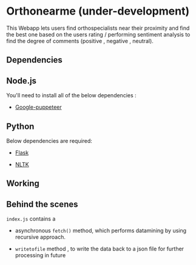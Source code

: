 # Orthonearme (under-development)

This Webapp lets users find orthospecialists near their proximity and find the best one based on the users rating / performing sentiment analysis to find the degree of comments (positive , negative , neutral).

## Dependencies

## Node.js

You'll need to install all of the below dependencies :

- [Google-puppeteer](https://github.com/GoogleChrome/puppeteer)

## Python

Below dependencies are required:

- [Flask](https://pypi.org/project/Flask/)

- [NLTK](https://pypi.org/project/nltk/)

## Working

## Behind the scenes

`index.js` contains a 

- asynchronous `fetch()` method, which performs datamining by using recursive approach.

- `writetofile` method , to write the data back to a json file for further processing in future



